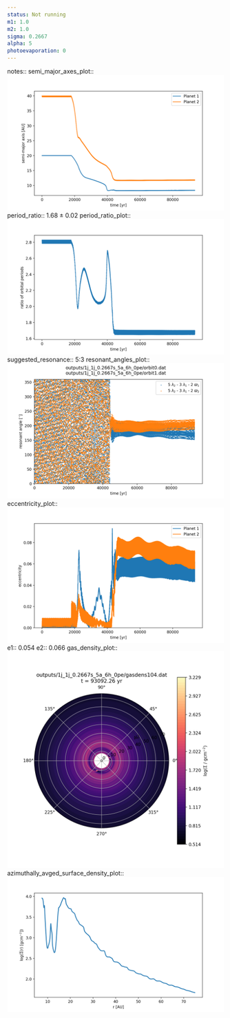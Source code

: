 ```yaml
---
status: Not running
m1: 1.0
m2: 1.0
sigma: 0.2667
alpha: 5
photoevaporation: 0
---
```


notes::
semi_major_axes_plot:: ![semi_major_axes_1j_1j_0.2667s_5a_6h_0pe.png](plots/semi_major_axes/semi_major_axes_1j_1j_0.2667s_5a_6h_0pe.png)
period_ratio:: 1.68 ± 0.02
period_ratio_plot:: ![period_ratio_1j_1j_0.2667s_5a_6h_0pe.png](plots/period_ratio/period_ratio_1j_1j_0.2667s_5a_6h_0pe.png)
suggested_resonance:: 5:3
resonant_angles_plot:: ![resonant_angles_1j_1j_0.2667s_5a_6h_0pe.png](plots/resonant_angles/resonant_angles_1j_1j_0.2667s_5a_6h_0pe.png)
eccentricity_plot:: ![eccentricity_1j_1j_0.2667s_5a_6h_0pe.png](plots/eccentricity/eccentricity_1j_1j_0.2667s_5a_6h_0pe.png)
e1:: 0.054
e2:: 0.066
gas_density_plot:: ![gas_density_1j_1j_0.2667s_5a_6h_0pe.png](plots/gas_density/gas_density_1j_1j_0.2667s_5a_6h_0pe.png)
azimuthally_avged_surface_density_plot:: ![azimuthally_avged_surface_density_1j_1j_0.2667s_5a_6h_0pe.png](plots/azimuthally_avged_surface_density/azimuthally_avged_surface_density_1j_1j_0.2667s_5a_6h_0pe.png)
